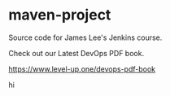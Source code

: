 # maven-project
Source code for James Lee's Jenkins course.

Check out our Latest DevOps PDF book.

https://www.level-up.one/devops-pdf-book

hi
